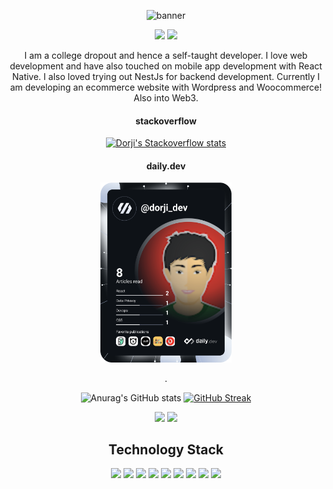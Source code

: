 <div align="center">
  
![banner](https://user-images.githubusercontent.com/78539150/174580509-f6c379f5-4196-4cc9-9497-cd3aace398a8.png)
<div><img height="auto" src="(https://user-images.githubusercontent.com/78539150/174580509-f6c379f5-4196-4cc9-9497-cd3aace398a8.png">
<img src="https://komarev.com/ghpvc/?username=dorji-tshering&style=flat-square&color=brightgreen"> </div>
<p>I am a college dropout and hence a self-taught developer. I love web development and have also touched on mobile app development with React Native. I also loved trying out NestJs for backend development. Currently I am developing an ecommerce website with Wordpress and Woocommerce! Also into Web3.</p>

<h4>stackoverflow</h4>
<a href="https://stackoverflow.com/users/13817041/dorji-tshering"><img src="https://github-readme-stackoverflow.vercel.app/?userID=13817041&theme=dark" alt="Dorji's Stackoverflow stats"></a>
  
<h4>daily.dev</h4>
<a href="https://app.daily.dev/DailyDevTips"><img width="210px" src="https://github.com/dorji-tshering/dorji-tshering/blob/main/devcard.svg" alt="Dorji's DevCard"></a>
  <p color="red">.</p>


![Anurag's GitHub stats](https://github-readme-stats.vercel.app/api?username=dorji-tshering&show_icons=true&theme=tokyonight)
[![GitHub Streak](https://github-readme-streak-stats.herokuapp.com?user=dorji-tshering&theme=ads-juicy-fresh)](https://git.io/streak-stats)


![](http://github-profile-summary-cards.vercel.app/api/cards/repos-per-language?username=dorji-tshering&theme=github_dark)
![](http://github-profile-summary-cards.vercel.app/api/cards/most-commit-language?username=dorji-tshering&theme=github_dark)

<h2>Technology Stack</h2>

<div>
  <img src="https://img.shields.io/badge/html5-%23E34F26.svg?style=for-the-badge&logo=html5&logoColor=white">
  <img src="https://img.shields.io/badge/css3-%231572B6.svg?style=for-the-badge&logo=css3&logoColor=white">
  <img src="https://img.shields.io/badge/javascript-%23323330.svg?style=for-the-badge&logo=javascript&logoColor=%23F7DF1E">
  <img src="https://img.shields.io/badge/typescript-%23007ACC.svg?style=for-the-badge&logo=typescript&logoColor=white">
  <img src="https://img.shields.io/badge/c-%2300599C.svg?style=for-the-badge&logo=c&logoColor=white">
  <img src="https://img.shields.io/badge/python-3670A0?style=for-the-badge&logo=python&logoColor=ffdd54">
  <img src="https://img.shields.io/badge/java-%23ED8B00.svg?style=for-the-badge&logo=java&logoColor=white">
  <img src="https://img.shields.io/badge/react-%2320232a.svg?style=for-the-badge&logo=react&logoColor=%2361DAFB">
  <img src="https://img.shields.io/badge/nestjs-%23E0234E.svg?style=for-the-badge&logo=nestjs&logoColor=white">
</div>
  
  </div>
